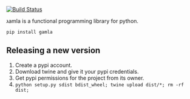 [![Build Status](https://travis-ci.com/hyroai/gamla.svg?branch=master)](https://travis-ci.com/hyroai/gamla)

גamla is a functional programming library for python.

`pip install gamla`

## Releasing a new  version

1. Create a pypi account.
1. Download twine and give it your pypi credentials.
1. Get pypi permissions for the project from its owner.
1. `python setup.py sdist bdist_wheel; twine upload dist/*; rm -rf dist;`
